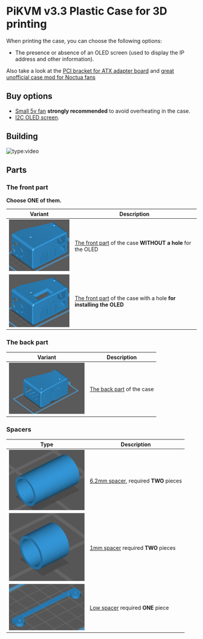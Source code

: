 # PiKVM v3.3 Plastic Case for 3D printing

When printing the case, you can choose the following options:

* The presence or absence of an OLED screen (used to display the IP address and other information).

Also take a look at the [PCI bracket for ATX adapter board](../atx) and [great unofficial case mod for Noctua fans](https://www.printables.com/model/218724-pikvm-case-mod-for-silent-noctua-40mm-fan)


## Buy options

* [Small 5v fan](https://www.amazon.com/GeeekPi-Raspberry-30x30x7mm-Brushless-Retroflag/dp/B07C9C99RM) **strongly recommended** to avoid overheating in the case.
* [I2C OLED screen](https://www.amazon.com/Pieces-Display-Module-SSD1306-Screen/dp/B08TLXYKS6).


## Building

![type:video](https://www.youtube.com/embed/-SRL92VJ870)


## Parts

### The front part

**Choose ONE of them.**

| Variant | Description |
|---------|-------------|
| <img src="case_a_no_oled.png" width=200 /> | [The front part](case_a_no_oled.stl) of the case **WITHOUT a hole** for the OLED |
| <img src="case_a.png" width=200 /> | [The front part](case_a.stl) of the case with a hole **for installing the OLED** |


### The back part

| Variant | Description |
|---------|-------------|
| <img src="case_b.png" width=200 /> | [The back part](case_b.stl) of the case |


### Spacers

| Type | Description |
|------|-------------|
| <img src="spacer_6.2mm.png" width=200 /> | [6.2mm spacer](spacer_6.2mm.stl), required **TWO** pieces |
| <img src="spacer_1mm.png" width=200 /> | [1mm spacer](spacer_1mm.stl) required **TWO** pieces |
| <img src="low_spacer.png" width=200 /> | [Low spacer](low_spacer.stl) required **ONE** piece |
